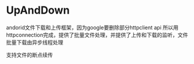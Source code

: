 # UpAndDown
andorid文件下载和上传框架，因为google要删除部分httpclient api 
所以用httpconnection完成，提供了批量文件处理，并提供了上传和下载的监听，文件批量下载由异步线程处理


支持文件的断点续传
